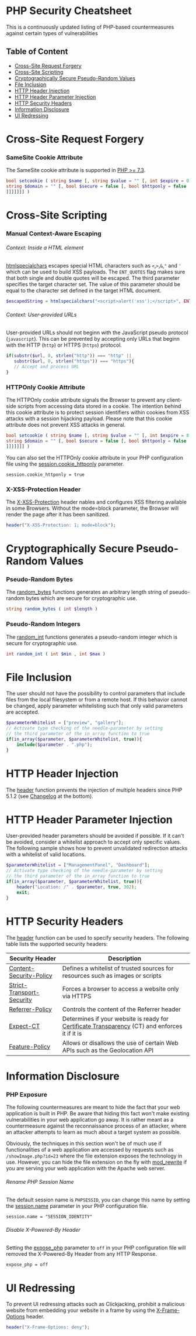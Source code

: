 # PHP Security Cheatsheet
This is a continuously updated listing of PHP-based countermeasures against certain types of vulnerabilities

## Table of Content
- [Cross-Site Request Forgery](#cross-site-request-forgery)
- [Cross-Site Scripting](#cross-site-scripting)
- [Cryptographically Secure Pseudo-Random Values](#cryptographically-secure-pseudo-random-values)
- [File Inclusion](#file-inclusion)
- [HTTP Header Injection](#http-header-injection)
- [HTTP Header Parameter Injection](#http-header-parameter-injection)
- [HTTP Security Headers](#http-security-headers)
- [Information Disclosure](#information-disclosure)
- [UI Redressing](#ui-redressing)

# Cross-Site Request Forgery
### SameSite Cookie Attribute
The SameSite cookie attribute is supported in [PHP >= 7.3](https://wiki.php.net/rfc/same-site-cookie).

```php
bool setcookie ( string $name [, string $value = "" [, int $expire = 0 [, string $path = "" [, 
string $domain = "" [, bool $secure = false [, bool $httponly = false [, string $samesite = "" 
]]]]]]] )
```

# Cross-Site Scripting
### Manual Context-Aware Escaping
###### Context: Inside a HTML element
[htmlspecialchars](https://secure.php.net/manual/en/function.htmlspecialchars.php) escapes special HTML characters such as `<`,`>`,`&`,`"` and `'` which can be used to build XSS payloads. The `ENT_QUOTES` flag makes sure that both single and double quotes will be escaped. The third parameter specifies the target character set. The value of this parameter should be equal to the character set defined in the target HTML document.

```php
$escapedString = htmlspecialchars("<script>alert('xss');</script>", ENT_QUOTES, "UTF-8");
```
###### Context: User-provided URLs
User-provided URLs should not beginn with the JavaScript pseudo protocol (`javascript`). This can be prevented by accepting only URLs that beginn with the HTTP (`http`) or HTTPS (`https`) protocol.

```php
if(substr($url, 0, strlen("http")) === "http" ||
   substr($url, 0, strlen("https")) === "https"){
   // Accept and process URL
}
```
### HTTPOnly Cookie Attribute
The HTTPOnly cookie attribute signals the Browser to prevent any client-side scripts from accessing data stored in a cookie. The intention behind this cookie attribute is to protect session identifiers within cookies from XSS attacks with a session hijacking payload. Please note that this cookie attribute does not prevent XSS attacks in general.

```php
bool setcookie ( string $name [, string $value = "" [, int $expire = 0 [, string $path = "" [, 
string $domain = "" [, bool $secure = false [, bool $httponly = false [, string $samesite = "" 
]]]]]]] )
```

You can also set the HTTPOnly cookie attribute in your PHP configuration file using the [session.cookie_httponly](https://secure.php.net/manual/en/session.configuration.php#ini.session.cookie-httponly) parameter.

```
session.cookie_httponly = true
```

### X-XSS-Protection Header
The [X-XSS-Protection](https://developer.mozilla.org/en-US/docs/Web/HTTP/Headers/X-XSS-Protection) header nables and configures XSS filtering available in some Browsers. Without the mode=block parameter, the Browser will render the page after it has been sanitized. 

```php
header("X-XSS-Protection: 1; mode=block");
```

# Cryptographically Secure Pseudo-Random Values
### Pseudo-Random Bytes
The [random_bytes](https://secure.php.net/manual/en/function.random-bytes.php) functions generates an arbitrary length string of pseudo-random bytes which are secure for cryptographic use.

```php
string random_bytes ( int $length )
```

### Pseudo-Random Integers
The [random_int](https://secure.php.net/manual/en/function.random-int.php) functions generates a pseudo-random integer which is secure for cryptographic use.

```php
int random_int ( int $min , int $max )
```

# File Inclusion
The user should not have the possibility to control parameters that include files from the local filesystem or from a remote host. If this behavior cannot be changed, apply parameter whitelisting such that only valid parameters are accepted.

```php
$parameterWhitelist = ["preview", "gallery"];
// Activate type checking of the needle-parameter by setting 
// the third parameter of the in_array function to true
if(in_array($parameter, $parameterWhitelist, true)){
    include($parameter . ".php");
}
```

# HTTP Header Injection
The [header](https://secure.php.net/manual/en/function.header.php) function prevents the injection of multiple headers since PHP 5.1.2 (see [Changelog](https://secure.php.net/manual/en/function.header.php) at the bottom).

# HTTP Header Parameter Injection
User-provided header parameters should be avoided if possible. If it can't be avoided, consider a whitelist approach to accept only specific values. The following sample shows how to prevent unvalidated redirection attacks with a whitelist of valid locations.

```php
$parameterWhitelist = ["ManagementPanel", "Dashboard"];
// Activate type checking of the needle-parameter by setting 
// the third parameter of the in_array function to true
if(in_array($parameter, $parameterWhitelist, true)){
    header("Location: /" . $parameter, true, 302);
    exit;
}
```

# HTTP Security Headers
The [header](https://secure.php.net/manual/en/function.header.php) function can be used to specify security headers. The following table lists the supported security headers:

| Security Header  | Description |
| ------------- | ------------- |
| [Content-Security-Policy](https://developer.mozilla.org/en-US/docs/Web/HTTP/CSP)  | Defines a whitelist of trusted sources for resources such as images or scripts |
| [Strict-Transport-Security](https://developer.mozilla.org/en-US/docs/Web/HTTP/Headers/Strict-Transport-Security)  | Forces a browser to access a website only via HTTPS  |
| [Referrer-Policy](https://developer.mozilla.org/en-US/docs/Web/HTTP/Headers/Referrer-Policy) | Controls the content of the Referrer header  |
| [Expect-CT](https://developer.mozilla.org/en-US/docs/Web/HTTP/Headers/Expect-CT) | Determines if your website is ready for [Certificate Transparency](https://www.certificate-transparency.org/) (CT) and enforces it if it is  |
| [Feature-Policy](https://developer.mozilla.org/en-US/docs/Web/HTTP/Headers/Feature-Policy) | Allows or disallows the use of certain Web APIs such as the Geolocation API  |

# Information Disclosure
### PHP Exposure
The following countermeasures are meant to hide the fact that your web application is built in PHP. Be aware that hiding this fact won't make existing vulnerabilities in your web application go away. It is rather meant as a countermeasure against the reconnaissance process of an attacker, where an attacker attempts to learn as much about a target system as possible. 

Obviously, the techniques in this section won't be of much use if functionalities of a web application are accessed by requests such as `/showImage.php?id=23` where the file extension exposes the technology in use. However, you can hide the file extension on the fly with [mod_rewrite](https://httpd.apache.org/docs/2.4/mod/mod_rewrite.html) if you are serving your web application with the Apache web server. 

###### Rename PHP Session Name
The default session name is `PHPSESSID`, you can change this name by setting the [session.name](https://secure.php.net/manual/en/session.configuration.php#ini.session.name) parameter in your PHP configuration file.

```
session.name = "SESSION_IDENTITY"
```

###### Disable X-Powered-By Header
Setting the [expose_php](https://secure.php.net/manual/en/ini.core.php#ini.expose-php) parameter to `off` in your PHP configuration file will removed the X-Powered-By Header from any HTTP Response.

```
expose_php = off
```

# UI Redressing
To prevent UI redressing attacks such as Clickjacking, prohibit a malicious website from embedding your website in a frame by using the [X-Frame-Options](https://developer.mozilla.org/en-US/docs/Web/HTTP/Headers/X-Frame-Options) header.

```php
header("X-Frame-Options: deny");
```
